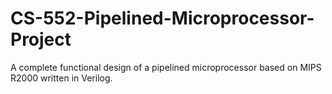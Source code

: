 # CS-552-Pipelined-Microprocessor-Project
A complete functional design of a pipelined microprocessor based on MIPS R2000 written in Verilog.
